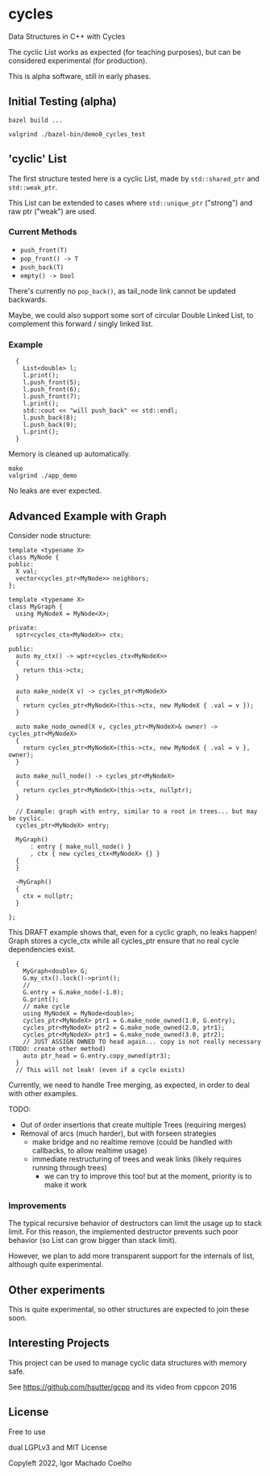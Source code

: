 # cycles
Data Structures in C++ with Cycles

The cyclic List works as expected (for teaching purposes), but can be considered experimental (for production).

This is alpha software, still in early phases.

## Initial Testing (alpha)

`bazel build ...`

`valgrind ./bazel-bin/demo0_cycles_test`

## 'cyclic' List

The first structure tested here is a cyclic List, made by `std::shared_ptr` and `std::weak_ptr`.

This List can be extended to cases where `std::unique_ptr` ("strong") and raw ptr ("weak") are used.

### Current Methods

- `push_front(T)`
- `pop_front() -> T`
- `push_back(T)`
- `empty() -> bool`

There's currently no `pop_back()`, as tail_node link cannot be updated backwards.

Maybe, we could also support some sort of circular Double Linked List, to complement this forward / singly linked list.

### Example

```{.cpp}
  {
    List<double> l;
    l.print();
    l.push_front(5);
    l.push_front(6);
    l.push_front(7);
    l.print();
    std::cout << "will push_back" << std::endl;
    l.push_back(8);
    l.push_back(9);
    l.print();
  }
```

Memory is cleaned up automatically.

```
make
valgrind ./app_demo 
```

No leaks are ever expected.

## Advanced Example with Graph

Consider node structure:

```
template <typename X>
class MyNode {
public:
  X val;
  vector<cycles_ptr<MyNode>> neighbors;
};

template <typename X>
class MyGraph {
  using MyNodeX = MyNode<X>;

private:
  sptr<cycles_ctx<MyNodeX>> ctx;

public:
  auto my_ctx() -> wptr<cycles_ctx<MyNodeX>>
  {
    return this->ctx;
  }

  auto make_node(X v) -> cycles_ptr<MyNodeX>
  {
    return cycles_ptr<MyNodeX>(this->ctx, new MyNodeX { .val = v });
  }

  auto make_node_owned(X v, cycles_ptr<MyNodeX>& owner) -> cycles_ptr<MyNodeX>
  {
    return cycles_ptr<MyNodeX>(this->ctx, new MyNodeX { .val = v }, owner);
  }

  auto make_null_node() -> cycles_ptr<MyNodeX>
  {
    return cycles_ptr<MyNodeX>(this->ctx, nullptr);
  }

  // Example: graph with entry, similar to a root in trees... but may be cyclic.
  cycles_ptr<MyNodeX> entry;

  MyGraph()
      : entry { make_null_node() }
      , ctx { new cycles_ctx<MyNodeX> {} }
  {
  }

  ~MyGraph()
  {
    ctx = nullptr;
  }

};
```

This DRAFT example shows that, even for a cyclic graph, no leaks happen!
Graph stores a cycle_ctx while all cycles_ptr ensure that no real cycle dependencies exist.

```
  {
    MyGraph<double> G;
    G.my_ctx().lock()->print();
    //
    G.entry = G.make_node(-1.0);
    G.print();
    // make cycle
    using MyNodeX = MyNode<double>;
    cycles_ptr<MyNodeX> ptr1 = G.make_node_owned(1.0, G.entry);
    cycles_ptr<MyNodeX> ptr2 = G.make_node_owned(2.0, ptr1);
    cycles_ptr<MyNodeX> ptr3 = G.make_node_owned(3.0, ptr2);
    // JUST ASSIGN OWNED TO head again... copy is not really necessary (TODO: create other method)
    auto ptr_head = G.entry.copy_owned(ptr3);
  }
  // This will not leak! (even if a cycle exists)
```

Currently, we need to handle Tree merging, as expected, in order to deal with other examples.

TODO:
- Out of order insertions that create multiple Trees (requiring merges)
- Removal of arcs (much harder), but with forseen strategies
   * make bridge and no realtime remove (could be handled with callbacks, to allow realtime usage)
   * immediate restructuring of trees and weak links (likely requires running through trees)
      - we can try to improve this too! but at the moment, priority is to make it work

### Improvements

The typical recursive behavior of destructors can limit the usage up to stack limit.
For this reason, the implemented destructor prevents such poor behavior (so List can grow bigger than stack limit).

However, we plan to add more transparent support for the internals of list, although quite experimental.

## Other experiments

This is quite experimental, so other structures are expected to join these soon.

## Interesting Projects

This project can be used to manage cyclic data structures with memory safe.

See https://github.com/hsutter/gcpp and its video from cppcon 2016

## License

Free to use

dual LGPLv3 and MIT License

Copyleft 2022, Igor Machado Coelho
